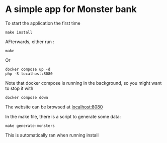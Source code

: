 # A simple app for Monster bank

To start the application the first time
    
    make install
    
AFterwards, either run :

    make
    
Or
	
    docker compose up -d
	php -S localhost:8080

Note that docker compose is running in the background, so you might want to stop it with

    docker compose down

The website can be browsed at [localhost:8080](http:/localhost:8080)

In the make file, there is a script to generate some data:

    make generate-monsters

This is automatically ran when running install
